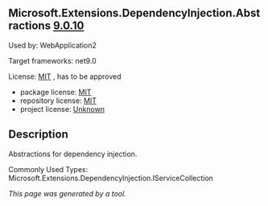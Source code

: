 Microsoft.Extensions.DependencyInjection.Abstractions [9.0.10](https://www.nuget.org/packages/Microsoft.Extensions.DependencyInjection.Abstractions/9.0.10)
--------------------

Used by: WebApplication2

Target frameworks: net9.0

License: [MIT](../../../../licenses/mit) , has to be approved

- package license: [MIT](https://licenses.nuget.org/MIT) 
- repository license: [MIT](https://github.com/dotnet/runtime) 
- project license: [Unknown](https://dot.net/) 

Description
-----------
Abstractions for dependency injection.

Commonly Used Types:
Microsoft.Extensions.DependencyInjection.IServiceCollection

*This page was generated by a tool.*